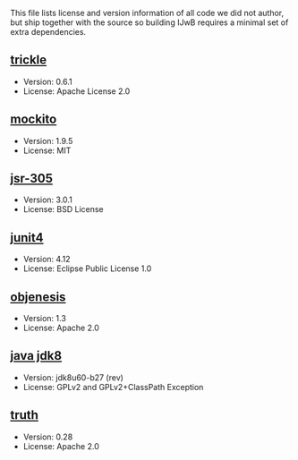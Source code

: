 This file lists license and version information of all code we did not
author, but ship together with the source so building IJwB requires
a minimal set of extra dependencies.


## [trickle](https://github.com/spotify/trickle/archive/trickle-0.6.1.zip)

* Version: 0.6.1
* License: Apache License 2.0

## [mockito](http://mockito.googlecode.com/files/mockito-1.9.5.zip)

* Version: 1.9.5
* License: MIT

## [jsr-305](http://central.maven.org/maven2/com/google/code/findbugs/jsr305/3.0.1/jsr305-3.0.1.jar)

* Version: 3.0.1
* License: BSD License

## [junit4](https://github.com/junit-team/junit/archive/r4.12.zip)

* Version: 4.12
* License: Eclipse Public License 1.0

## [objenesis](https://objenesis.googlecode.com/files/objenesis-1.3-bin.zip)

* Version: 1.3
* License: Apache 2.0

## [java jdk8](http://hg.openjdk.java.net/jdk8u/jdk8u60)

* Version: jdk8u60-b27 (rev)
* License: GPLv2 and GPLv2+ClassPath Exception

## [truth](https://github.com/google/truth)

* Version: 0.28
* License: Apache 2.0
